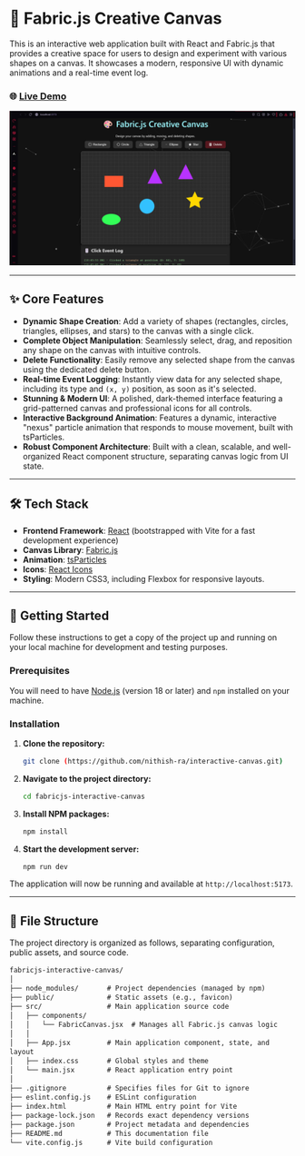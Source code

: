 # 🎨 Fabric.js Creative Canvas

This is an interactive web application built with React and Fabric.js that provides a creative space for users to design and experiment with various shapes on a canvas. It showcases a modern, responsive UI with dynamic animations and a real-time event log.

### 🌐 **[Live Demo](https://github.com/nithish-ra/interactive-canvashttps:)**

![Project Screenshot](output.png)

---

## ✨ Core Features

- **Dynamic Shape Creation**: Add a variety of shapes (rectangles, circles, triangles, ellipses, and stars) to the canvas with a single click.
- **Complete Object Manipulation**: Seamlessly select, drag, and reposition any shape on the canvas with intuitive controls.
- **Delete Functionality**: Easily remove any selected shape from the canvas using the dedicated delete button.
- **Real-time Event Logging**: Instantly view data for any selected shape, including its type and `(x, y)` position, as soon as it's selected.
- **Stunning & Modern UI**: A polished, dark-themed interface featuring a grid-patterned canvas and professional icons for all controls.
- **Interactive Background Animation**: Features a dynamic, interactive "nexus" particle animation that responds to mouse movement, built with tsParticles.
- **Robust Component Architecture**: Built with a clean, scalable, and well-organized React component structure, separating canvas logic from UI state.

---

## 🛠️ Tech Stack

- **Frontend Framework**: [React](https://reactjs.org/) (bootstrapped with Vite for a fast development experience)
- **Canvas Library**: [Fabric.js](http://fabricjs.com/)
- **Animation**: [tsParticles](https://particles.js.org/)
- **Icons**: [React Icons](https://react-icons.github.io/react-icons/)
- **Styling**: Modern CSS3, including Flexbox for responsive layouts.

---

## 🚀 Getting Started

Follow these instructions to get a copy of the project up and running on your local machine for development and testing purposes.

### Prerequisites

You will need to have [Node.js](https://nodejs.org/en/) (version 18 or later) and `npm` installed on your machine.

### Installation

1.  **Clone the repository:**

    ```sh
    git clone (https://github.com/nithish-ra/interactive-canvas.git)
    ```

2.  **Navigate to the project directory:**

    ```sh
    cd fabricjs-interactive-canvas
    ```

3.  **Install NPM packages:**

    ```sh
    npm install
    ```

4.  **Start the development server:**
    ```sh
    npm run dev
    ```

The application will now be running and available at `http://localhost:5173`.

---

## 📂 File Structure

The project directory is organized as follows, separating configuration, public assets, and source code.

```
fabricjs-interactive-canvas/
│
├── node_modules/       # Project dependencies (managed by npm)
├── public/             # Static assets (e.g., favicon)
├── src/                # Main application source code
│   ├── components/
│   │   └── FabricCanvas.jsx  # Manages all Fabric.js canvas logic
│   │
│   ├── App.jsx         # Main application component, state, and layout
│   ├── index.css       # Global styles and theme
│   └── main.jsx        # React application entry point
│
├── .gitignore          # Specifies files for Git to ignore
├── eslint.config.js    # ESLint configuration
├── index.html          # Main HTML entry point for Vite
├── package-lock.json   # Records exact dependency versions
├── package.json        # Project metadata and dependencies
├── README.md           # This documentation file
└── vite.config.js      # Vite build configuration
```
